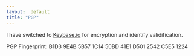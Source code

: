 ```yaml
---
layout:  default
title: "PGP"
---
```


I have switched to [Keybase.io](http://keybase.io/brunston) for encryption and identify validification.

PGP Fingerprint: B1D3 9E4B 5B57 1C14 50BD 41E1 D501 2542 C5E5 1224


